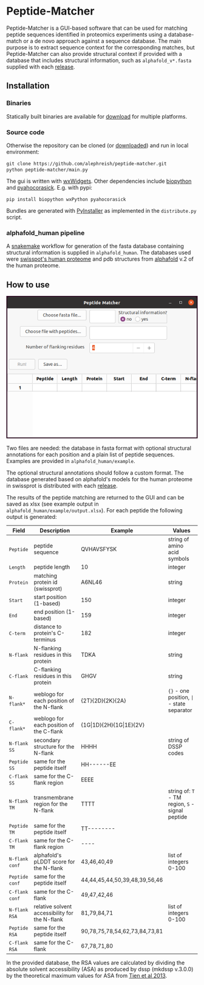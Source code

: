 # Peptide-Matcher

Peptide-Matcher is a GUI-based software that can be used for matching peptide sequences identified in proteomics experiments using a database-match or a de novo approach against a sequence database. The main purpose is to extract sequence context for the corresponding matches, but Peptide-Matcher can also provide structural context if provided with a database that includes structural information, such as `alphafold_v*.fasta` supplied with each [release](https://github.com/alephreish/peptide-matcher/releases/).

## Installation

### Binaries

Statically built binaries are available for [download](https://github.com/alephreish/peptide-matcher/releases/) for multiple platforms.

### Source code

Otherwise the repository can be cloned (or [downloaded](https://github.com/alephreish/peptide-matcher/archive/refs/heads/master.zip)) and run in local environment:

    git clone https://github.com/alephreish/peptide-matcher.git
    python peptide-matcher/main.py

The gui is written with [wxWidgets](https://www.wxwidgets.org/). Other dependencies include [biopython](https://biopython.org/) and [pyahocorasick](https://pyahocorasick.readthedocs.io/). E.g. with pypi:

    pip install biopython wxPython pyahocorasick

Bundles are generated with [PyInstaller](https://pyinstaller.readthedocs.io/) as implemented in the `distribute.py` script.

### alphafold\_human pipeline

A [snakemake](https://snakemake.readthedocs.io/) workflow for generation of the fasta database containing structural information is supplied in `alphafold_human`. The databases used were [swisspot's human proteome](https://www.uniprot.org/proteomes/UP000005640) and pdb structures from [alphafold](https://www.alphafold.ebi.ac.uk/download) v.2 of the human proteome.

## How to use

![interface](doc/interface.png)

Two files are needed: the database in fasta format with optional structural annotations for each position and a plain list of peptide sequences. Examples are provided in `alphafold_human/example`.

The optional structural annotations should follow a custom format. The database generated based on alphafold's models for the human proteome in swissprot is distributed with each [release](https://github.com/alephreish/peptide-matcher/releases/).

The results of the peptide matching are returned to the GUI and can be saved as xlsx (see example output in `alphafold_human/example/output.xlsx`). For each peptide the following output is generated:

| Field          | Description                                    | Example                       | Values                                            |
|----------------|------------------------------------------------|-------------------------------|---------------------------------------------------|
| `Peptide`      | peptide sequence                               | QVHAVSFYSK                    | string of amino acid symbols                      |
| `Length`       | peptide length                                 | 10                            | integer                                           |
| `Protein`      | matching protein id (swissprot)                | A6NL46                        | string                                            |
| `Start`        | start position (1-based)                       | 150                           | integer                                           |
| `End`          | end position (1-based)                         | 159                           | integer                                           |
| `C-term`       | distance to protein's C-terminus               | 182                           | integer                                           |
| `N-flank`      | N-flanking residues in this protein            | TDKA                          | string                                            |
| `C-flank`      | C-flanking residues in this protein            | GHGV                          | string                                            |
| `N-flank*`     | weblogo for each position of the N-flank       | {2T}{2D}{2K}{2A}              | `{}` - one position, `\|` - state separator       |
| `C-flank*`     | weblogo for each position of the C-flank       | {1G\|1D}{2H}{1G\|1E}{2V}      |                                                   |
| `N-flank SS`   | secondary structure for the N-flank            | HHHH                          | string of DSSP codes                              |
| `Peptide SS`   | same for the peptide itself                    | HH------EE                    |                                                   |
| `C-flank SS`   | same for the C-flank region                    | EEEE                          |                                                   |
| `N-flank TM`   | transmembrane region for the N-flank           | TTTT                          | string of: `T` - TM region, `S` - signal peptide  |
| `Peptide TM`   | same for the peptide itself                    | TT--------                    |                                                   |
| `C-flank TM`   | same for the C-flank region                    | ----                          |                                                   |
| `N-flank conf` | alphafold's pLDDT score for the N-flank        | 43,46,40,49                   | list of integers 0-100                            |
| `Peptide conf` | same for the peptide itself                    | 44,44,45,44,50,39,48,39,56,46 |                                                   |
| `C-flank conf` | same for the C-flank                           | 49,47,42,46                   |                                                   |
| `N-flank RSA`  | relative solvent accessibility for the N-flank | 81,79,84,71                   | list of integers 0-100                            |
| `Peptide RSA`  | same for the peptide itself                    | 90,78,75,78,54,62,73,84,73,81 |                                                   |
| `C-flank RSA`  | same for the C-flank                           | 67,78,71,80                   |                                                   |

In the provided database, the RSA values are calculated by dividing the absolute solvent accessibility (ASA) as produced by dssp (mkdssp v.3.0.0) by the theoretical maximum values for ASA from [Tien et al 2013](https://dx.doi.org/10.1371%2Fjournal.pone.0080635).

